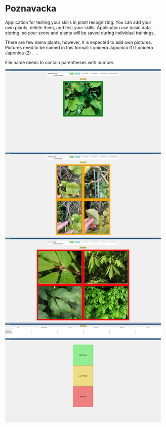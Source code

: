 # Poznavacka

Application for testing your skills in plant recognizing.
You can add your own plants, delete them, and test your skills.
Application use basic data storing, so your score and plants will be saved during individual trainings.

There are few demo plants, however, it is expected to add own pictures.
Pictures need to be named in this format:
    Lonicera Japonica (1)
    Lonicera Japonica (2)
    .
    .
    .

File name needs to contain parentheses with number.

![Good](md_images/Good.png)
![Mid](md_images/Mid.png)
![Bad](md_images/Bad.png)
![PlantTable](md_images/PlantTable.png)
![Menu](md_images/Menu.png)